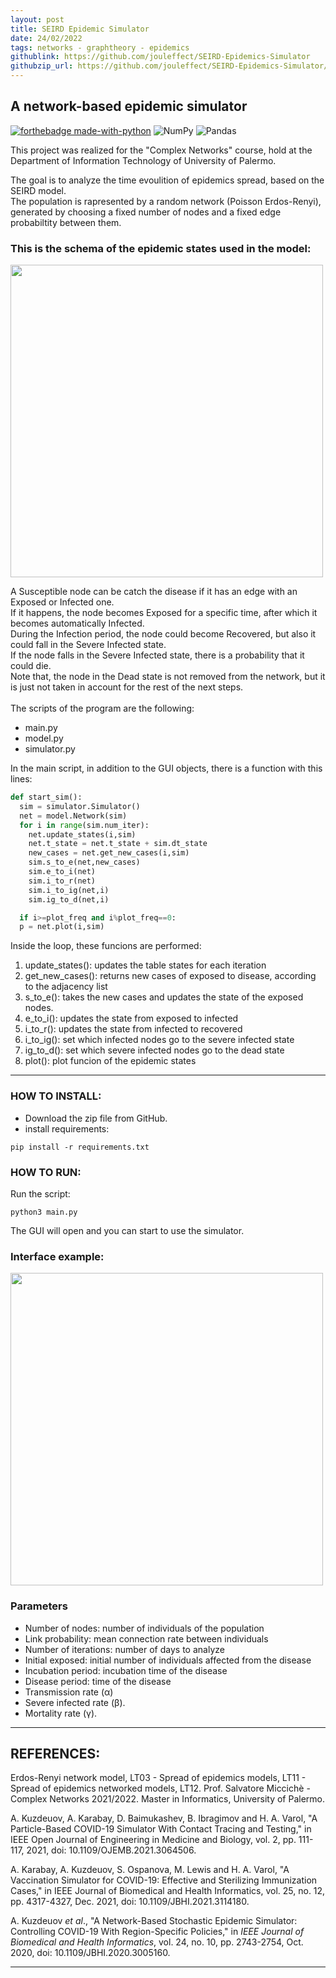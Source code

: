 ```yaml
---
layout: post
title: SEIRD Epidemic Simulator
date: 24/02/2022
tags: networks - graphtheory - epidemics
githublink: https://github.com/jouleffect/SEIRD-Epidemics-Simulator
githubzip_url: https://github.com/jouleffect/SEIRD-Epidemics-Simulator/archive/refs/heads/main.zip
---
```


<h2> A network-based epidemic simulator</h2>

[![forthebadge made-with-python](http://ForTheBadge.com/images/badges/made-with-python.svg)](https://www.python.org/)
![NumPy](https://img.shields.io/badge/numpy-%23013243.svg?style=for-the-badge&logo=numpy&logoColor=white)
![Pandas](https://img.shields.io/badge/pandas-%23150458.svg?style=for-the-badge&logo=pandas&logoColor=white)

  
This project was realized for the "Complex Networks" course, hold at the Department of Information Technology of University of Palermo.<br>

The goal is to analyze the time evoulition of epidemics spread, based on the SEIRD model.<br>
The population is rapresented by a random network (Poisson Erdos-Renyi), generated by choosing a fixed number of nodes and a fixed 
edge probabiltity between them. 

<p><h3>This is the schema of the epidemic states used in the model:</h3></p>

<p>
  <img src="https://user-images.githubusercontent.com/53179989/153436667-6edace91-6e51-42e7-a313-127633eba619.png" style="width:500px;">
</p>

A Susceptible node can be catch the disease if it has an edge with an Exposed or Infected one. <br>
If it happens, the node becomes Exposed for a specific time, after which it becomes automatically Infected. <br>
During the Infection period, the node could become Recovered, but also it could fall in the Severe Infected state. <br>
If the node falls in the Severe Infected state, there is a probability that it could die.<br>
Note that, the node in the Dead state is not removed from the network, but it is just not taken in account for the rest of the next steps.<br>
<br>
The scripts of the program are the following:

- main.py
- model.py
- simulator.py

In the main script, in addition to the GUI objects, there is a function with this lines:

```python
def start_sim():
  sim = simulator.Simulator()
  net = model.Network(sim)
  for i in range(sim.num_iter):
    net.update_states(i,sim)
    net.t_state = net.t_state + sim.dt_state
    new_cases = net.get_new_cases(i,sim)
    sim.s_to_e(net,new_cases)
    sim.e_to_i(net)
    sim.i_to_r(net)
    sim.i_to_ig(net,i)
    sim.ig_to_d(net,i)

  if i>=plot_freq and i%plot_freq==0:
  p = net.plot(i,sim)
```

Inside the loop, these funcions are performed:

1. update_states(): updates the table states for each iteration
2. get_new_cases(): returns new cases of exposed to disease, according to the adjacency list
3. s_to_e(): takes the new cases and updates the state of the exposed nodes.
4. e_to_i(): updates the state from exposed to infected
5. i_to_r(): updates the state from infected to recovered
6. i_to_ig(): set which infected nodes go to the severe infected state
7. ig_to_d(): set which severe infected nodes go to the dead state
8. plot(): plot funcion of the epidemic states


* * *

<h3>HOW TO INSTALL:</h3> 

- Download the zip file from GitHub.
- install requirements:

<pre><code>pip install -r requirements.txt</code></pre>

<h3> HOW TO RUN:</h3>

Run the script:

<pre><code>python3 main.py</code></pre>

The GUI will open and you can start to use the simulator.

<h3> Interface example:</h3>

<p>
  <img src="https://user-images.githubusercontent.com/53179989/154806110-5482b180-3284-469b-8539-53986b42a3d0.png" style="width:500px;">
</p>

### Parameters

- Number of nodes: number of individuals of the population
- Link probability: mean connection rate between individuals
- Number of iterations: number of days to analyze
- Initial exposed: initial number of individuals affected from the disease
- Incubation period: incubation time of the disease
- Disease period: time of the disease
- Transmission rate (α)
- Severe infected rate (β).
- Mortality rate (γ).

* * *

<h2>REFERENCES:</h2>

Erdos-Renyi network model, LT03 - Spread of epidemics models, LT11 - Spread of epidemics networked models, LT12. Prof. Salvatore Miccichè - Complex Networks 2021/2022. Master in Informatics, University of Palermo.

A. Kuzdeuov, A. Karabay, D. Baimukashev, B. Ibragimov and  H. A. Varol, "A Particle-Based COVID-19 Simulator With Contact Tracing  and Testing," in IEEE Open Journal of Engineering in Medicine and  Biology, vol. 2, pp. 111-117, 2021, doi: 10.1109/OJEMB.2021.3064506.

A. Karabay, A. Kuzdeuov, S. Ospanova, M. Lewis and H. A. Varol, "A Vaccination Simulator for COVID-19: Effective and Sterilizing Immunization Cases," in IEEE Journal of Biomedical and Health Informatics, vol. 25, no. 12, pp. 4317-4327, Dec. 2021, doi: 10.1109/JBHI.2021.3114180.

A. Kuzdeuov *et al*., "A Network-Based Stochastic Epidemic Simulator: Controlling COVID-19 With Region-Specific Policies," in *IEEE Journal of Biomedical and Health Informatics*, vol. 24, no. 10, pp. 2743-2754, Oct. 2020, doi: 10.1109/JBHI.2020.3005160.

* * *
